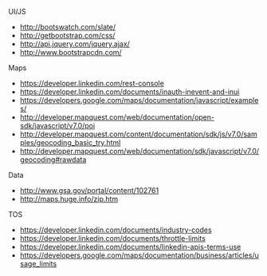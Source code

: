 UI/JS

- http://bootswatch.com/slate/
- http://getbootstrap.com/css/
- http://api.jquery.com/jquery.ajax/
- http://www.bootstrapcdn.com/

Maps

- https://developer.linkedin.com/rest-console
- https://developer.linkedin.com/documents/inauth-inevent-and-inui
- https://developers.google.com/maps/documentation/javascript/examples/
- http://developer.mapquest.com/web/documentation/open-sdk/javascript/v7.0/poi
- http://developer.mapquest.com/content/documentation/sdk/js/v7.0/samples/geocoding_basic_try.html
- http://developer.mapquest.com/web/documentation/sdk/javascript/v7.0/geocoding#rawdata

Data

- http://www.gsa.gov/portal/content/102761
- http://maps.huge.info/zip.htm

TOS
- https://developer.linkedin.com/documents/industry-codes
- https://developer.linkedin.com/documents/throttle-limits
- https://developer.linkedin.com/documents/linkedin-apis-terms-use
- https://developers.google.com/maps/documentation/business/articles/usage_limits
